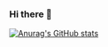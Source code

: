### Hi there 👋
[![Anurag's GitHub stats](https://github-readme-stats.vercel.app/api?username=Shahll)](https://github.com/anuraghazra/github-readme-stats&theme=dracula)
<!--
**Shahll/Shahll** is a ✨ _special_ ✨ repository because its `README.md` (this file) appears on your GitHub profile.

Here are some ideas to get you started:

- 🔭 I’m currently working on ...
- 🌱 I’m currently learning ...
- 👯 I’m looking to collaborate on ...
- 🤔 I’m looking for help with ...
- 💬 Ask me about ...
- 📫 How to reach me: ...
- 😄 Pronouns: ...
- ⚡ Fun fact: ...
-->
